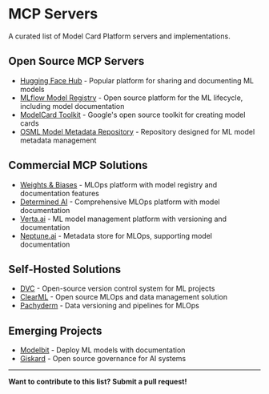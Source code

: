 # MCP Servers

A curated list of Model Card Platform servers and implementations.

## Open Source MCP Servers

- [Hugging Face Hub](https://github.com/huggingface/huggingface_hub) - Popular platform for sharing and documenting ML models
- [MLflow Model Registry](https://github.com/mlflow/mlflow) - Open source platform for the ML lifecycle, including model documentation
- [ModelCard Toolkit](https://github.com/tensorflow/model-card-toolkit) - Google's open source toolkit for creating model cards
- [OSML Model Metadata Repository](https://github.com/osml-dev/metadata-repository) - Repository designed for ML model metadata management

## Commercial MCP Solutions

- [Weights & Biases](https://wandb.ai/site) - MLOps platform with model registry and documentation features
- [Determined AI](https://www.determined.ai/) - Comprehensive MLOps platform with model documentation
- [Verta.ai](https://www.verta.ai/) - ML model management platform with versioning and documentation
- [Neptune.ai](https://neptune.ai/) - Metadata store for MLOps, supporting model documentation

## Self-Hosted Solutions

- [DVC](https://dvc.org/) - Open-source version control system for ML projects
- [ClearML](https://github.com/allegroai/clearml) - Open source MLOps and data management solution
- [Pachyderm](https://github.com/pachyderm/pachyderm) - Data versioning and pipelines for MLOps

## Emerging Projects

- [Modelbit](https://www.modelbit.com/) - Deploy ML models with documentation
- [Giskard](https://github.com/Giskard-AI/giskard) - Open source governance for AI systems

---

**Want to contribute to this list? Submit a pull request!**